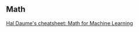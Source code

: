 ## Math

[Hal Daume's cheatsheet: Math for Machine Learning](http://users.umiacs.umd.edu/~hal/courses/2013S_ML/math4ml.pdf)
